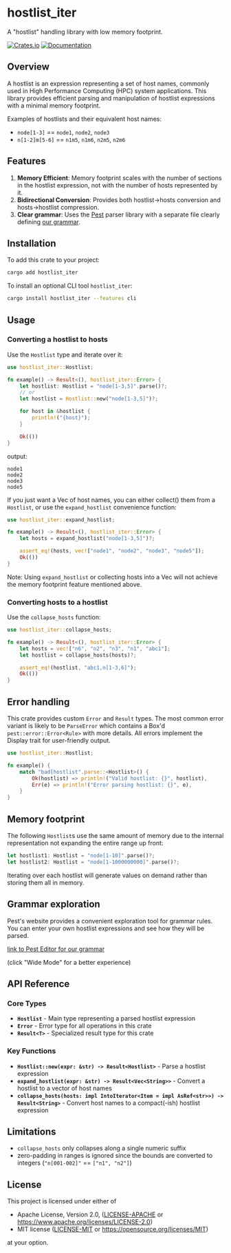 # hostlist_iter

A "hostlist" handling library with low memory footprint.

[![Crates.io](https://img.shields.io/crates/v/hostlist_iter.svg)](https://crates.io/crates/hostlist_iter)
[![Documentation](https://docs.rs/hostlist_iter/badge.svg)](https://docs.rs/hostlist_iter)

## Overview

A hostlist is an expression representing a set of host names, commonly used in
High Performance Computing (HPC) system applications. This library provides
efficient parsing and manipulation of hostlist expressions with a minimal
memory footprint.

Examples of hostlists and their equivalent host names:
- `node[1-3]` == `node1`, `node2`, `node3`
- `n[1-2]m[5-6]` == `n1m5`, `n1m6`, `n2m5`, `n2m6`

## Features
1. **Memory Efficient**: Memory footprint scales with the number of sections in the hostlist expression, not with the number of hosts represented by it.
2. **Bidirectional Conversion**: Provides both hostlist->hosts conversion and hosts->hostlist compression.
3. **Clear grammar**: Uses the [Pest](https://pest.rs/) parser library with a separate file clearly defining [our grammar](src/hostlist.pest).

## Installation
To add this crate to your project:
```bash
cargo add hostlist_iter
```

To install an optional CLI tool `hostlist_iter`:
```bash
cargo install hostlist_iter --features cli
```

## Usage
### Converting a hostlist to hosts
Use the `Hostlist` type and iterate over it:
```rust
use hostlist_iter::Hostlist;

fn example() -> Result<(), hostlist_iter::Error> {
    let hostlist: Hostlist = "node[1-3,5]".parse()?;
    // or
    let hostlist = Hostlist::new("node[1-3,5]")?;

    for host in &hostlist {
        println!("{host}");
    }

    Ok(())
}
```
output:
```
node1
node2
node3
node5
```

If you just want a Vec of host names, you can either collect() them from a
`Hostlist`, or use the `expand_hostlist` convenience function:
```rust
use hostlist_iter::expand_hostlist;

fn example() -> Result<(), hostlist_iter::Error> {
    let hosts = expand_hostlist("node[1-3,5]")?;

    assert_eq!(hosts, vec!["node1", "node2", "node3", "node5"]);
    Ok(())
}
```
Note: Using `expand_hostlist` or collecting hosts into a Vec will not achieve
the memory footprint feature mentioned above.

### Converting hosts to a hostlist
Use the `collapse_hosts` function:
```rust
use hostlist_iter::collapse_hosts;

fn example() -> Result<(), hostlist_iter::Error> {
    let hosts = vec!["n6", "n2", "n3", "n1", "abc1"];
    let hostlist = collapse_hosts(hosts)?;

    assert_eq!(hostlist, "abc1,n[1-3,6]");
    Ok(())
}
```

## Error handling
This crate provides custom `Error` and `Result` types. The most common error
variant is likely to be `ParseError` which contains a Box'd
`pest::error::Error<Rule>` with more details. All errors implement the Display
trait for user-friendly output.

```rust
use hostlist_iter::Hostlist;

fn example() {
    match "bad[hostlist".parse::<Hostlist>() {
        Ok(hostlist) => println!("Valid hostlist: {}", hostlist),
        Err(e) => println!("Error parsing hostlist: {}", e),
    }
}
```

## Memory footprint
The following `Hostlist`s use the same amount of memory due to the internal
representation not expanding the entire range up front:
```rust
let hostlist1: Hostlist = "node[1-10]".parse()?;
let hostlist2: Hostlist = "node[1-1000000000]".parse()?;
```

Iterating over each hostlist will generate values on demand rather than storing
them all in memory.

## Grammar exploration
Pest's website provides a convenient exploration tool for grammar rules. You
can enter your own hostlist expressions and see how they will be parsed.

[link to Pest Editor for our grammar](https://pest.rs/?g=N4Ig5gTghgtjURALhAdQBIEkAqBRAygAoCCAwrgAQC8FA%2BsBQDohMsA%2BrjjALsxRwDlcqADKYhFAL6MAdrIAWAewDO3ADYBLVRR26a9CvgDymCgD8KACiWrNq2gFM1DmOavMANHws31W7o7OMACUAFRhbrgmUgoqfvZOLtQ6DKpQ3BoAxoFJFpbQMmAObmkZ2YkwAPwR0nIypVk5rjQAAqnc6Y2Z8ggA1DH1HWW03QjJBsT4pJiYtMQihOjEAgCqALK4AEqYpPystHwczAC0h6wAdHy1sgVFuvfJFAzMANreFLcOTW6Wnu%2BfTQiFmYAF0rjcoIUvhU9HRUhoYAAHZy0T57GQAVxgACMHBABsoEcivmiaE8KJicXi3Cd3pTcfjavTqQ9km0KJNprMACKYADiOH613qRJRvhksGK%2BgYxlMeUREAcADMNAAPNyUvGNZQYpUq9UcTUQbW6-V7BXKtXBSLRWoWs2tBiWACERpNerVJSGXR6EBqsjd2R1HvVjo5UxmtF5Auw-Qszoa2VGjNkIA8IA0MkRGO4yBAMkUABMHC8AIzHUsABg8ACZK8cAMyVkEeJWKRRl441jwAVhBaZAykSmW4DkLmwxzjzvjsuckQA#editor)

(click "Wide Mode" for a better experience)

## API Reference

### Core Types

- **`Hostlist`** - Main type representing a parsed hostlist expression
- **`Error`** - Error type for all operations in this crate
- **`Result<T>`** - Specialized result type for this crate

### Key Functions

- **`Hostlist::new(expr: &str) -> Result<Hostlist>`** - Parse a hostlist expression
- **`expand_hostlist(expr: &str) -> Result<Vec<String>>`** - Convert a hostlist to a vector of host names
- **`collapse_hosts(hosts: impl IntoIterator<Item = impl AsRef<str>>) -> Result<String>`** - Convert host names to a compact(-ish) hostlist expression

## Limitations

- `collapse_hosts` only collapses along a single numeric suffix
- zero-padding in ranges is ignored since the bounds are converted to integers (`"n[001-002]"` == `["n1", "n2"]`)

## License

This project is licensed under either of

 * Apache License, Version 2.0, ([LICENSE-APACHE](LICENSE-APACHE) or
   https://www.apache.org/licenses/LICENSE-2.0)
 * MIT license ([LICENSE-MIT](LICENSE-MIT) or
   https://opensource.org/licenses/MIT)

at your option.
